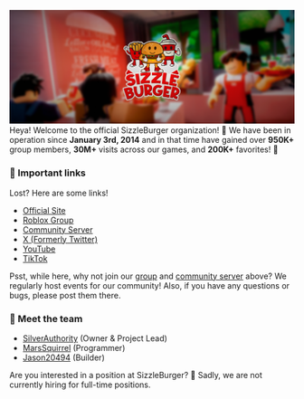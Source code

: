 ![SizzleBurger Logo.](/images/cover.png "This is a sample image.")
Heya! Welcome to the official SizzleBurger organization! 🍔 We have been in operation since **January 3rd, 2014** and in that time have gained over **950K+** group members, **30M+** visits across our games, and **200K+** favorites! 🎉

### 🔗 Important links
Lost? Here are some links!
- [Official Site](https://playsizzleburger.com)
- [Roblox Group](https://www.roblox.com/communities/1016598/SizzleBurger)
- [Community Server](https://discord.gg/sizzleburger)
- [X (Formerly Twitter)](https://x.com/SizzleBurgerz)
- [YouTube](https://www.youtube.com/@sizzle.burger)
- [TikTok](https://www.tiktok.com/@sizzleburger)

Psst, while here, why not join our [group](https://www.roblox.com/communities/1016598/SizzleBurger) and [community server](https://discord.gg/sizzleburger) above? We regularly host events for our community! Also, if you have any questions or bugs, please post them there.

### 👋 Meet the team
- [SilverAuthority](https://github.com/SilverAuthority) (Owner & Project Lead)
- [MarsSquirrel](https://github.com/MarsSquirrel) (Programmer)
- [Jason20494](https://github.com/Jason20494) (Builder)

Are you interested in a position at SizzleBurger? 👀 Sadly, we are not currently hiring for full-time positions.
